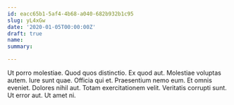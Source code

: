 ```yaml
---
id: eacc65b1-5af4-4b68-a040-682b932b1c95
slug: yL4xGw
date: '2020-01-05T00:00:00Z'
draft: true
name: 
summary: 

---
```


Ut porro molestiae. Quod quos distinctio. Ex quod aut. Molestiae voluptas autem. Iure sunt quae. Officia qui et. Praesentium nemo eum. Et omnis eveniet. Dolores nihil aut. Totam exercitationem velit. Veritatis corrupti sunt. Ut error aut. Ut amet ni.
